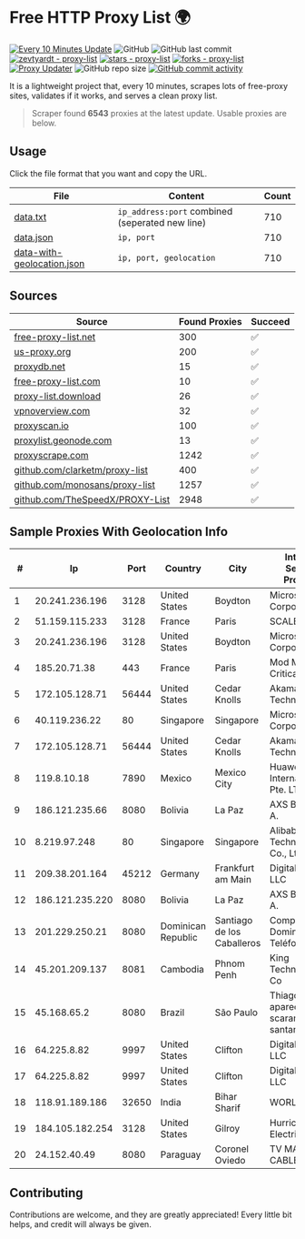 
# Free HTTP Proxy List 🌍

[![Every 10 Minutes Update](https://github.com/mertguvencli/http-proxy-list/actions/workflows/main.yml/badge.svg?branch=main)](https://github.com/mertguvencli/http-proxy-list/actions/workflows/main.yml)
![GitHub](https://img.shields.io/github/license/mertguvencli/http-proxy-list)
![GitHub last commit](https://img.shields.io/github/last-commit/mertguvencli/http-proxy-list)
[![zevtyardt - proxy-list](https://img.shields.io/static/v1?label=zevtyardt&message=proxy-list&color=blue&logo=github)](https://github.com/zevtyardt/proxy-list "Go to GitHub repo")
[![stars - proxy-list](https://img.shields.io/github/stars/zevtyardt/proxy-list?style=social)](https://github.com/zevtyardt/proxy-list)
[![forks - proxy-list](https://img.shields.io/github/forks/zevtyardt/proxy-list?style=social)](https://github.com/zevtyardt/proxy-list)
[![Proxy Updater](https://github.com/zevtyardt/proxy-list/workflows/Proxy%20Updater/badge.svg)](https://github.com/zevtyardt/proxy-list/actions?query=workflow:"Proxy+Updater")
![GitHub repo size](https://img.shields.io/github/repo-size/zevtyardt/proxy-list)
[![GitHub commit activity](https://img.shields.io/github/commit-activity/m/zevtyardt/proxy-list?logo=commits)](https://github.com/zevtyardt/proxy-list/commits/main)

It is a lightweight project that, every 10 minutes, scrapes lots of free-proxy sites, validates if it works, and serves a clean proxy list.

> Scraper found **6543** proxies at the latest update. Usable proxies are below.

## Usage

Click the file format that you want and copy the URL.

|File|Content|Count|
|----|-------|-----|
|[data.txt](https://raw.githubusercontent.com/mertguvencli/http-proxy-list/main/proxy-list/data.txt)|`ip_address:port` combined (seperated new line)|710|
|[data.json](https://raw.githubusercontent.com/mertguvencli/http-proxy-list/main/proxy-list/data.json)|`ip, port`|710|
|[data-with-geolocation.json](https://raw.githubusercontent.com/mertguvencli/http-proxy-list/main/proxy-list/data-with-geolocation.json)|`ip, port, geolocation`|710|

## Sources

|Source|Found Proxies|Succeed|
|------|-------------|-------|
|[free-proxy-list.net](https://free-proxy-list.net)|300|✅|
|[us-proxy.org](https://www.us-proxy.org)|200|✅|
|[proxydb.net](http://proxydb.net)|15|✅|
|[free-proxy-list.com](https://free-proxy-list.com/?page=&port=&type%5B%5D=http&type%5B%5D=https&up_time=0&search=Search)|10|✅|
|[proxy-list.download](https://www.proxy-list.download/HTTP)|26|✅|
|[vpnoverview.com](https://vpnoverview.com/privacy/anonymous-browsing/free-proxy-servers)|32|✅|
|[proxyscan.io](https://www.proxyscan.io)|100|✅|
|[proxylist.geonode.com](https://proxylist.geonode.com/api/proxy-list?limit=300&page=1&sort_by=lastChecked&sort_type=desc&protocols=http,https)|13|✅|
|[proxyscrape.com](https://api.proxyscrape.com/v2/?request=displayproxies&protocol=http&timeout=10000&country=all&ssl=all&anonymity=all)|1242|✅|
|[github.com/clarketm/proxy-list](https://raw.githubusercontent.com/clarketm/proxy-list/master/proxy-list-raw.txt)|400|✅|
|[github.com/monosans/proxy-list](https://raw.githubusercontent.com/monosans/proxy-list/main/proxies/http.txt)|1257|✅|
|[github.com/TheSpeedX/PROXY-List](https://raw.githubusercontent.com/TheSpeedX/PROXY-List/master/http.txt)|2948|✅|


## Sample Proxies With Geolocation Info

|#|Ip|Port|Country|City|Internet Service Provider|
|-|--|----|-------|----|-------------------------|
|1|20.241.236.196|3128|United States|Boydton|Microsoft Corporation|
|2|51.159.115.233|3128|France|Paris|SCALEWAY|
|3|20.241.236.196|3128|United States|Boydton|Microsoft Corporation|
|4|185.20.71.38|443|France|Paris|Mod Mission Critical LLC|
|5|172.105.128.71|56444|United States|Cedar Knolls|Akamai Technologies|
|6|40.119.236.22|80|Singapore|Singapore|Microsoft Corporation|
|7|172.105.128.71|56444|United States|Cedar Knolls|Akamai Technologies|
|8|119.8.10.18|7890|Mexico|Mexico City|Huawei International Pte. LTD|
|9|186.121.235.66|8080|Bolivia|La Paz|AXS Bolivia S. A.|
|10|8.219.97.248|80|Singapore|Singapore|Alibaba (US) Technology Co., Ltd.|
|11|209.38.201.164|45212|Germany|Frankfurt am Main|DigitalOcean, LLC|
|12|186.121.235.220|8080|Bolivia|La Paz|AXS Bolivia S. A.|
|13|201.229.250.21|8080|Dominican Republic|Santiago de los Caballeros|Compañía Dominicana de Teléfonos S. A.|
|14|45.201.209.137|8081|Cambodia|Phnom Penh|King Technologies Co|
|15|45.168.65.2|8080|Brazil|São Paulo|Thiago aparecido scaramuzza santana|
|16|64.225.8.82|9997|United States|Clifton|DigitalOcean, LLC|
|17|64.225.8.82|9997|United States|Clifton|DigitalOcean, LLC|
|18|118.91.189.186|32650|India|Bihar Sharif|WORLDPHONE|
|19|184.105.182.254|3128|United States|Gilroy|Hurricane Electric LLC|
|20|24.152.40.49|8080|Paraguay|Coronel Oviedo|TV MAX CABLE S.A.|



## Contributing

Contributions are welcome, and they are greatly appreciated! Every
little bit helps, and credit will always be given.

